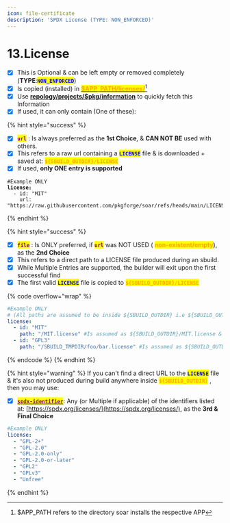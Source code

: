 ```yaml
---
icon: file-certificate
description: 'SPDX License (TYPE: NON_ENFORCED)'
---
```


# 13.License

* [x] This is Optional & can be left empty or removed completely (**TYPE**:<mark style="color:blue;">**`NON_ENFORCED`**</mark>)
* [x] Is copied (installed) in [<mark style="color:orange;">**$APP\_PATH/licenses/**</mark>](#user-content-fn-1)[^1]
* [x] Use [**repology/projects/$pkg/information**](https://repology.org/projects/) to quickly fetch this Information
* [x] If used, it can only contain (One of these):

{% hint style="success" %}
- [x] <mark style="color:purple;">**`url`**</mark> : Is always preferred as the **1st Choice**, & **CAN NOT BE** used with others.
- [x] This refers to a raw url containing a <mark style="color:blue;">**`LICENSE`**</mark> file & is downloaded + saved at: <mark style="color:orange;">**`${SBUILD_OUTDIR}/LICENSE`**</mark>
- [x] If used, **only ONE entry is supported**

<pre class="language-yaml" data-overflow="wrap"><code class="lang-yaml">#Example ONLY
<strong>license:
</strong>  - id: "MIT"
    url: "https://raw.githubusercontent.com/pkgforge/soar/refs/heads/main/LICENSE"
</code></pre>
{% endhint %}

{% hint style="success" %}
* [x] <mark style="color:purple;">**`file`**</mark> : Is ONLY preferred, if <mark style="color:purple;">**`url`**</mark> was NOT USED ( <mark style="color:orange;">**non-existent/empty**</mark>), as the **2nd Choice**
* [x] This refers to a direct path to a LICENSE file produced during an sbuild.
* [x] While Multiple Entries are supported, the builder will exit upon the first successful find
* [x] The first valid  <mark style="color:blue;">**`LICENSE`**</mark>  file is copied to <mark style="color:orange;">**`${SBUILD_OUTDIR}/LICENSE`**</mark>

{% code overflow="wrap" %}
```yaml
#Example ONLY
# (All paths are assumed to be inside ${SBUILD_OUTDIR} i.e ${SBUILD_OUTDIR} == /
license:
  - id: "MIT"
    path: "/MIT.license" #Is assumed as ${SBUILD_OUTDIR}/MIT.license & copied to ${SBUILD_OUTDIR}/LICENSE
  - id: "GPL3"  
    path: "/SBUILD_TMPDIR/foo/bar.license" #Is assumed as ${SBUILD_OUTDIR}/SBUILD_TMPDIR/foo/bar.license & copied to ${SBUILD_OUTDIR}/LICENSE
```
{% endcode %}
{% endhint %}

{% hint style="warning" %}
If you can't find a direct URL to the <mark style="color:blue;">**`LICENSE`**</mark>  file & it's also not produced during build anywhere inside  <mark style="color:orange;">**`${SBUILD_OUTDIR}`**</mark>  , then you may use:

* [x] [<mark style="color:purple;">**`spdx-identifier`**</mark>](https://spdx.org/licenses/): Any (or Multiple if applicable) of the identifiers listed at: [https://spdx.org/licenses/](https://spdx.org/licenses/), as the **3rd & Final Choice**

```yaml
#Example ONLY
license:
  - "GPL-2+"
  - "GPL-2.0"
  - "GPL-2.0-only"
  - "GPL-2.0-or-later"
  - "GPL2"
  - "GPLv3"
  - "Unfree"
```
{% endhint %}

[^1]: $APP\_PATH refers to the directory soar installs the respective APP

